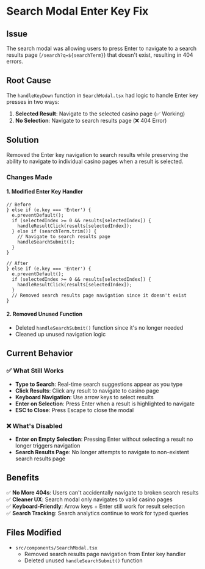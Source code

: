 # Search Modal Enter Key Fix

## Issue
The search modal was allowing users to press Enter to navigate to a search results page (`/search?q=${searchTerm}`) that doesn't exist, resulting in 404 errors.

## Root Cause
The `handleKeyDown` function in `SearchModal.tsx` had logic to handle Enter key presses in two ways:
1. **Selected Result**: Navigate to the selected casino page (✅ Working)
2. **No Selection**: Navigate to search results page (❌ 404 Error)

## Solution
Removed the Enter key navigation to search results while preserving the ability to navigate to individual casino pages when a result is selected.

### Changes Made

#### 1. **Modified Enter Key Handler**
```tsx
// Before
} else if (e.key === 'Enter') {
  e.preventDefault();
  if (selectedIndex >= 0 && results[selectedIndex]) {
    handleResultClick(results[selectedIndex]);
  } else if (searchTerm.trim()) {
    // Navigate to search results page
    handleSearchSubmit();
  }
}

// After
} else if (e.key === 'Enter') {
  e.preventDefault();
  if (selectedIndex >= 0 && results[selectedIndex]) {
    handleResultClick(results[selectedIndex]);
  }
  // Removed search results page navigation since it doesn't exist
}
```

#### 2. **Removed Unused Function**
- Deleted `handleSearchSubmit()` function since it's no longer needed
- Cleaned up unused navigation logic

## Current Behavior

### ✅ **What Still Works**
- **Type to Search**: Real-time search suggestions appear as you type
- **Click Results**: Click any result to navigate to casino page
- **Keyboard Navigation**: Use arrow keys to select results
- **Enter on Selection**: Press Enter when a result is highlighted to navigate
- **ESC to Close**: Press Escape to close the modal

### ❌ **What's Disabled**
- **Enter on Empty Selection**: Pressing Enter without selecting a result no longer triggers navigation
- **Search Results Page**: No longer attempts to navigate to non-existent search results page

## Benefits
✅ **No More 404s**: Users can't accidentally navigate to broken search results  
✅ **Cleaner UX**: Search modal only navigates to valid casino pages  
✅ **Keyboard-Friendly**: Arrow keys + Enter still work for result selection  
✅ **Search Tracking**: Search analytics continue to work for typed queries  

## Files Modified
- `src/components/SearchModal.tsx`
  - Removed search results page navigation from Enter key handler
  - Deleted unused `handleSearchSubmit()` function 